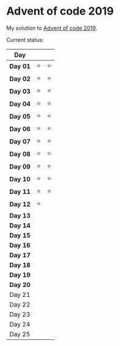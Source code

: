 # Advent of code 2019

My solution to [Advent of code 2019](https://adventofcode.com/2019/).

Current status:

|    Day     |        |        |
|------------|--------|--------|
| **Day 01** | :star: | :star: |
| **Day 02** | :star: | :star: |
| **Day 03** | :star: | :star: |
| **Day 04** | :star: | :star: |
| **Day 05** | :star: | :star: |
| **Day 06** | :star: | :star: |
| **Day 07** | :star: | :star: |
| **Day 08** | :star: | :star: |
| **Day 09** | :star: | :star: |
| **Day 10** | :star: | :star: |
| **Day 11** | :star: | :star: |
| **Day 12** | :star: |        |
| **Day 13** |        |        |
| **Day 14** |        |        |
| **Day 15** |        |        |
| **Day 16** |        |        |
| **Day 17** |        |        |
| **Day 18** |        |        |
| **Day 19** |        |        |
| **Day 20** |        |        |
|   Day 21   |        |        |
|   Day 22   |        |        |
|   Day 23   |        |        |
|   Day 24   |        |        |
|   Day 25   |        |        |
